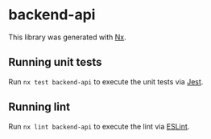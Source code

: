 # backend-api

This library was generated with [Nx](https://nx.dev).

## Running unit tests

Run `nx test backend-api` to execute the unit tests via [Jest](https://jestjs.io).

## Running lint

Run `nx lint backend-api` to execute the lint via [ESLint](https://eslint.org/).
